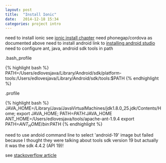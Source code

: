 ```yaml
---
layout: post
title:  "Install Ionic"
date:   2014-12-18 15:34
categories: project intro
---
```


need to install ionic see [ionic install chapter][ionic_inst]
need phonegap/cordova as documented above
need to install android link to [installing android studio][android_studio]
need to configure ant, java, android sdk tools in path

.bash_profile

{% highlight bash %}
PATH=/Users/edlovesjava/Library/Android/sdk/platform-tools:/Users/edlovesjava/Library/Android/sdk/tools:$PATH
{% endhighlight %}

.profile

{% highlight bash %}
JAVA_HOME=/Library/Java/JavaVirtualMachines/jdk1.8.0_25.jdk/Contents/Home;
export JAVA_HOME;
PATH=$PATH:$JAVA_HOME
ANT_HOME=/Users/edlovesjava/tools/apache-ant-1.9.4
export PATH=$ANT_HOME/bin:$PATH
{% endhighlight %}

need to use andoid command line to select 'android-19' image but failed because I thought they were talking about tools sdk version 19 but actually it was the sdk 4.4.2 (API 19)!

see [stackoverflow article][stackoverflow] 

[ionic_inst]:   http://ionicframework.com/docs/guide/installation.html
[android_studio]: http://developer.android.com/sdk/installing/index.html?pkg=studio
[stackoverflow]:  http://stackoverflow.com/questions/24931155/cordova-3-5-0-install-error-please-install-android-target-19
